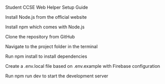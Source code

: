 Student CCSE Web Helper Setup Guide

Install Node.js from the official website

Install npm which comes with Node.js

Clone the repository from GitHub

Navigate to the project folder in the terminal

Run npm install to install dependencies

Create a .env.local file based on .env.example with Firebase configuration

Run npm run dev to start the development server
